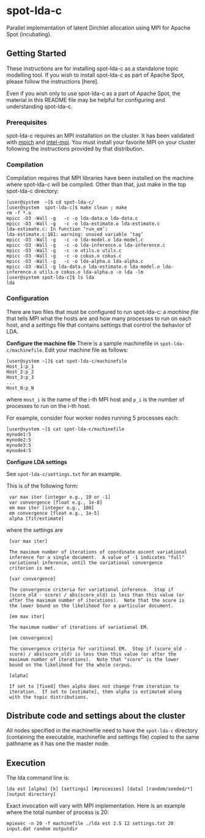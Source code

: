 # spot-lda-c

Parallel implementation of latent Dirchlet allocation using MPI for Apache Spot (incubating).

## Getting Started

These instructions are for installing spot-lda-c as a standalone topic modelling tool. If you wish to install spot-lda-c as part of Apache Spot, please follow the instructions [here]. 

Even if you wish only to use spot-lda-c as a part of Apache Spot, the material in this README file may be helpful for configuring and understanding spot-lda-c.

### Prerequisites

spot-lda-c requires an MPI installation on the cluster. It has been validated with [mpich](http://www.mpich.org/) and [intel-mpi](https://software.intel.com/en-us/intel-mpi-library). You must install your favorite MPI on your cluster following the instructions provided by that
distribution.

### Compilation

Compilation requires that MPI libraries have been installed on the machine where spot-lda-c will be compiled. Other than that, just make in the top spot-lda-c directory:
```
[user@system  ~]$ cd spot-lda-c/
[user@system  spot-lda-c]$ make clean ; make
rm -f *.o
mpicc -O3 -Wall -g   -c -o lda-data.o lda-data.c
mpicc -O3 -Wall -g   -c -o lda-estimate.o lda-estimate.c
lda-estimate.c: In function ‘run_em’:
lda-estimate.c:181: warning: unused variable ‘tag’
mpicc -O3 -Wall -g   -c -o lda-model.o lda-model.c
mpicc -O3 -Wall -g   -c -o lda-inference.o lda-inference.c
mpicc -O3 -Wall -g   -c -o utils.o utils.c
mpicc -O3 -Wall -g   -c -o cokus.o cokus.c
mpicc -O3 -Wall -g   -c -o lda-alpha.o lda-alpha.c
mpicc -O3 -Wall -g lda-data.o lda-estimate.o lda-model.o lda-inference.o utils.o cokus.o lda-alpha.o -o lda -lm
[user@system spot-lda-c]$ ls lda
lda
```
###  Configuration

There are two files that must be configured to run spot-lda-c: a *machine file* that tells MPI what the hosts are and how many processes to run on each host,
and a *settings* file that contains settings that control the behavior of LDA.

**Configure the machine file** 
There is a sample machinefile in `spot-lda-c/machinefile`. Edit your machine file as follows:
```
[user@system ~]]$ cat spot-lda-c/machinefile 
Host_1:p_1
Host_2:p_2
Host_3:p_3
...
Host_N:p_N 
```

where ```Host_i``` is the name of  the i-th MPI host and `p_i` is the number of processes to run on the i-th host.  

For example, consider four worker nodes running 5 processes each:
```
[user@system ~]$ cat spot-lda-c/machinefile 
mynode1:5
mynode2:5
mynode3:5
mynode4:5 
```

**Configure LDA settings** 

See `spot-lda-c/settings.txt` for an example.

This is of the following form:

     var max iter [integer e.g., 10 or -1]
     var convergence [float e.g., 1e-8]
     em max iter [integer e.g., 100]
     em convergence [float e.g., 1e-5]
     alpha [fit/estimate]

where the settings are

     [var max iter]

     The maximum number of iterations of coordinate ascent variational
     inference for a single document.  A value of -1 indicates "full"
     variational inference, until the variational convergence
     criterion is met.

     [var convergence]

     The convergence criteria for variational inference.  Stop if
     (score_old - score) / abs(score_old) is less than this value (or
     after the maximum number of iterations).  Note that the score is
     the lower bound on the likelihood for a particular document.

     [em max iter]

     The maximum number of iterations of variational EM.

     [em convergence]

     The convergence criteria for varitional EM.  Stop if (score_old -
     score) / abs(score_old) is less than this value (or after the
     maximum number of iterations).  Note that "score" is the lower
     bound on the likelihood for the whole corpus.

     [alpha]

     If set to [fixed] then alpha does not change from iteration to
     iteration.  If set to [estimate], then alpha is estimated along
     with the topic distributions.

## Distribute code and settings about the cluster

All nodes specified in the machinefile need to have the ``spot-lda-c`` directory (containing the executable, machinefile and settings file)
copied to the same pathname as it has one the master node.

## Execution

The lda command line is:

    lda est [alpha] [k] [settings] [#processes] [data] [random/seeded/*] [output directory]

Exact invocation will vary with MPI implementation. Here is an example where the total number of process is 20:

    mpiexec -n 20 -f machinefile ./lda est 2.5 12 settings.txt 20 input.dat random outputdir
 


